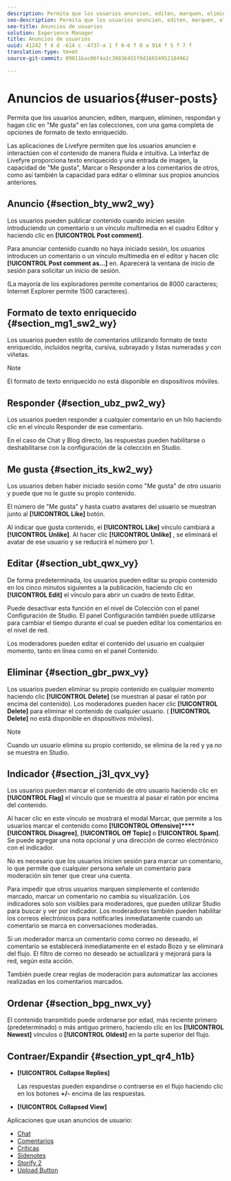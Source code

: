 ```yaml
---
description: Permita que los usuarios anuncien, editen, marquen, eliminen, respondan y hagan clic en "Me gusta" en las colecciones, con una gama completa de opciones de formato de texto enriquecido.
seo-description: Permita que los usuarios anuncien, editen, marquen, eliminen, respondan y hagan clic en "Me gusta" en las colecciones, con una gama completa de opciones de formato de texto enriquecido.
seo-title: Anuncios de usuarios
solution: Experience Manager
title: Anuncios de usuarios
uuid: 41242 f 4 d -614 c -4737-a 1 f 6-6 f 0 a 914 f 5 f 7 f
translation-type: tm+mt
source-git-commit: 09011bac06f4a1c39836455f9d16654952184962

---
```



# Anuncios de usuarios{#user-posts}

Permita que los usuarios anuncien, editen, marquen, eliminen, respondan y hagan clic en &quot;Me gusta&quot; en las colecciones, con una gama completa de opciones de formato de texto enriquecido.

Las aplicaciones de Livefyre permiten que los usuarios anuncien e interactúen con el contenido de manera fluida e intuitiva. La interfaz de Livefyre proporciona texto enriquecido y una entrada de imagen, la capacidad de &quot;Me gusta&quot;, Marcar o Responder a los comentarios de otros, como así también la capacidad para editar o eliminar sus propios anuncios anteriores.

## Anuncio {#section_bty_ww2_wy}

Los usuarios pueden publicar contenido cuando inicien sesión introduciendo un comentario o un vínculo multimedia en el cuadro Editor y haciendo clic en **[!UICONTROL Post comment]**.

Para anunciar contenido cuando no haya iniciado sesión, los usuarios introducen un comentario o un vínculo multimedia en el editor y hacen clic **[!UICONTROL Post comment as…]** en. Aparecerá la ventana de inicio de sesión para solicitar un inicio de sesión.

(La mayoría de los exploradores permite comentarios de 8000 caracteres; Internet Explorer permite 1500 caracteres).

## Formato de texto enriquecido {#section_mg1_sw2_wy}

Los usuarios pueden estilo de comentarios utilizando formato de texto enriquecido, incluidos negrita, cursiva, subrayado y listas numeradas y con viñetas.

>[!NOTE]
>
>El formato de texto enriquecido no está disponible en dispositivos móviles.

## Responder {#section_ubz_pw2_wy}

Los usuarios pueden responder a cualquier comentario en un hilo haciendo clic en el vínculo Responder de ese comentario.

En el caso de Chat y Blog directo, las respuestas pueden habilitarse o deshabilitarse con la configuración de la colección en Studio.

## Me gusta {#section_its_kw2_wy}

Los usuarios deben haber iniciado sesión como &quot;Me gusta&quot; de otro usuario y puede que no le guste su propio contenido.

El número de &quot;Me gusta&quot; y hasta cuatro avatares del usuario se muestran junto al **[!UICONTROL Like]** botón.

Al indicar que gusta contenido, el **[!UICONTROL Like]** vínculo cambiará a **[!UICONTROL Unlike]**. Al hacer clic **[!UICONTROL Unlike]** , se eliminará el avatar de ese usuario y se reducirá el número por 1.

## Editar {#section_ubt_qwx_vy}

De forma predeterminada, los usuarios pueden editar su propio contenido en los cinco minutos siguientes a la publicación, haciendo clic en **[!UICONTROL Edit]** el vínculo para abrir un cuadro de texto Editar.

Puede desactivar esta función en el nivel de Colección con el panel Configuración de Studio. El panel Configuración también puede utilizarse para cambiar el tiempo durante el cual se pueden editar los comentarios en el nivel de red.

Los moderadores pueden editar el contenido del usuario en cualquier momento, tanto en línea como en el panel Contenido.

## Eliminar {#section_gbr_pwx_vy}

Los usuarios pueden eliminar su propio contenido en cualquier momento haciendo clic **[!UICONTROL Delete]** (se muestran al pasar el ratón por encima del contenido). Los moderadores pueden hacer clic **[!UICONTROL Delete]** para eliminar el contenido de cualquier usuario. ( **[!UICONTROL Delete]** no está disponible en dispositivos móviles).

>[!NOTE]
>
>Cuando un usuario elimina su propio contenido, se elimina de la red y ya no se muestra en Studio.

## Indicador {#section_j3l_qvx_vy}

Los usuarios pueden marcar el contenido de otro usuario haciendo clic en **[!UICONTROL Flag]** el vínculo que se muestra al pasar el ratón por encima del contenido.

Al hacer clic en este vínculo se mostrará el modal Marcar, que permite a los usuarios marcar el contenido como **[!UICONTROL Offensive]****[!UICONTROL Disagree]**, **[!UICONTROL Off Topic]** o **[!UICONTROL Spam]**. Se puede agregar una nota opcional y una dirección de correo electrónico con el indicador.

No es necesario que los usuarios inicien sesión para marcar un comentario, lo que permite que cualquier persona señale un comentario para moderación sin tener que crear una cuenta.

Para impedir que otros usuarios marquen simplemente el contenido marcado, marcar un comentario no cambia su visualización. Los indicadores solo son visibles para moderadores, que pueden utilizar Studio para buscar y ver por indicador. Los moderadores también pueden habilitar los correos electrónicos para notificarles inmediatamente cuando un comentario se marca en conversaciones moderadas.

Si un moderador marca un comentario como correo no deseado, el comentario se establecerá inmediatamente en el estado Bozo y se eliminará del flujo. El filtro de correo no deseado se actualizará y mejorará para la red, según esta acción.

También puede crear reglas de moderación para automatizar las acciones realizadas en los comentarios marcados.

## Ordenar {#section_bpg_nwx_vy}

El contenido transmitido puede ordenarse por edad, más reciente primero (predeterminado) o más antiguo primero, haciendo clic en los **[!UICONTROL Newest]** vínculos o **[!UICONTROL Oldest]** en la parte superior del flujo.

## Contraer/Expandir {#section_ypt_qr4_h1b}

* **[!UICONTROL Collapse Replies]**

   Las respuestas pueden expandirse o contraerse en el flujo haciendo clic en los botones **+/-** encima de las respuestas.

* **[!UICONTROL Collapsed View]**



Aplicaciones que usan anuncios de usuario:

* [Chat](/help/using/c-about-apps/c-chat-app/c-chat-app.md#c_chat_app)
* [Comentarios](/help/using/c-about-apps/c-comments/c-comments.md)
* [Críticas](/help/using/c-about-apps/c-reviews-app/c-reviews-app.md#c_reviews_app)
* [Sidenotes](/help/using/c-about-apps/c-sidenotes-app/c-sidenotes-app.md#c_sidenotes_app)
* [Storify 2](/help/using/c-about-apps/c-storify2/c-storify2.md#c_storify2)
* [Upload Button](/help/using/c-about-apps/c-upload-button-app/c-upload-button-app.md#c_upload_button_app)


